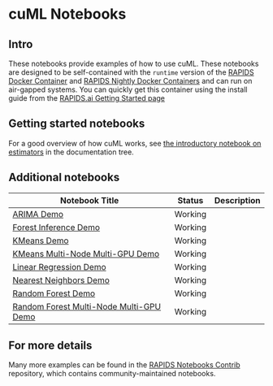 # cuML Notebooks
## Intro
These notebooks provide examples of how to use cuML.  These notebooks are designed to be self-contained with the `runtime` version of the [RAPIDS Docker Container](https://hub.docker.com/r/rapidsai/rapidsai/) and [RAPIDS Nightly Docker Containers](https://hub.docker.com/r/rapidsai/rapidsai-nightly) and can run on air-gapped systems.  You can quickly get this container using the install guide from the [RAPIDS.ai Getting Started page](https://rapids.ai/start.html#get-rapids)

## Getting started notebooks
For a good overview of how cuML works, see [the introductory notebook
on estimators](../docs/source/estimator_intro.ipynb) in the
documentation tree.

## Additional notebooks
Notebook Title | Status | Description
--- | --- | --- 
[ARIMA Demo](arima_demo.ipynb) | Working | 
[Forest Inference Demo](forest_inference_demo.ipynb) | Working |
[KMeans Demo](kmeans_demo.ipynb) | Working |
[KMeans Multi-Node Multi-GPU Demo](kmeans_mnmg_demo.ipynb) | Working |
[Linear Regression Demo](linear_regression_demo.ipynb) | Working |
[Nearest Neighbors Demo](nearest_neighbors_demo.ipynb) | Working |
[Random Forest Demo](random_forest_demo.ipynb) | Working |
[Random Forest Multi-Node Multi-GPU Demo](random_forest_mnmg_demo.ipynb) | Working |

## For more details
Many more examples can be found in the [RAPIDS Notebooks
Contrib](https://github.com/rapidsai/notebooks-contrib) repository,
which contains community-maintained notebooks.
